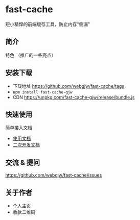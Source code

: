 # fast-cache
短小精悍的前端缓存工具，防止内存"侧漏"

## 简介

特色 （推广的一些亮点）

## 安装下载

- 下载地址 https://github.com/webgjw/fast-cache/tags
- `npm install fast-cache-gjw`
- CDN https://unpkg.com/fast-cache-gjw/release/bundle.js

## 快速使用

简单接入文档

- [使用文档](./doc/use/README.md)
- [二次开发文档](./doc/dev/README.md)

## 交流 & 提问

https://github.com/webgjw/fast-cache/issues

## 关于作者

- 个人主页
- 收款二维码